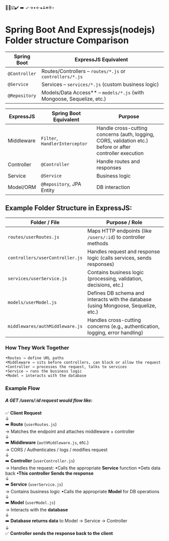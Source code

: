 🔴🔵☑️✔️ ➡️ ✓→•←⁕⁂※⁜‣

# Spring Boot And Expressjs(nodejs) Folder structure Comparison

| Spring Boot   | ExpressJS Equivalent                                                  |
| ------------- |-----------------------------------------------------------------------|
| `@Controller` | Routes/Controllers – `routes/*.js` or `controllers/*.js`              |
| `@Service`    | Services – `services/*.js` (custom business logic)                    |
| `@Repository` | Models/Data Access** – `models/*.js` (with Mongoose, Sequelize, etc.) |


| ExpressJS | Spring Boot Equivalent         | Purpose                                                                                                   |
|-----------|--------------------------------|-----------------------------------------------------------------------------------------------------------|
| Middleware| `Filter`, `HandlerInterceptor` | Handle cross-cutting concerns (auth, logging, CORS, validation etc.) before or after<br/> controller execution |
| Controller| `@Controller`                  | Handle routes and responses                                                                               |
| Service   | `@Service`                     | Business logic                                                                                            |
| Model/ORM | `@Repository`, JPA Entity      | DB interaction                                                                                            |



## Example Folder Structure in ExpressJS:

| Folder / File                   | Purpose / Role                                                                     |
|---------------------------------|------------------------------------------------------------------------------------|
| `routes/userRoutes.js`          | Maps HTTP endpoints (like `/users/:id`) to controller methods                      |
| `controllers/userController.js` | Handles request and response logic (calls services, sends responses)               |
| `services/userService.js`       | Contains business logic (processing, validation, decisions, etc.)                  |
| `models/userModel.js`           | Defines DB schema and interacts with the database (using Mongoose, Sequelize, etc.)|
| `middlewares/authMiddleware.js` | Handles cross-cutting concerns (e.g., authentication, logging, error handling)     |

### How They Work Together
    •Routes → define URL paths
    •Middleware → sits before controllers, can block or allow the request
    •Controller → processes the request, talks to services
    •Service → runs the business logic
    •Model → interacts with the database

### Example Flow
  ##### A GET /users/:id request would flow like:
✅ **Client Request**  
  ↓  
➡️ **Route** (`userRoutes.js`)  
  → Matches the endpoint and attaches middleware + controller  
  ↓  
➡️ **Middleware** (`authMiddleware.js`, etc.)  
  → CORS / Authenticates / logs / modifies request  
  ↓  
➡️ **Controller** (`userController.js`)  
  → Handles the request:
      •Calls the appropriate **Service** function
      •Gets data back
    **•This controller Sends the response**  
  ↓  
➡️ **Service** (`userService.js`)  
  → Contains business logic
    •Calls the appropriate **Model** for DB operations  
  ↓  
➡️ **Model** (`userModel.js`)  
  → Interacts with the **database**  
  ↓  
➡️ **Database returns data** to Model → Service → Controller  
  ↓  
✅ **Controller sends the response back to the client**

